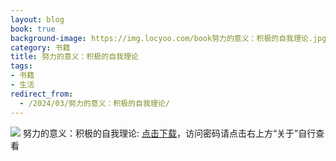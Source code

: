 ```yaml
---
layout: blog
book: true
background-image: https://img.locyoo.com/book努力的意义：积极的自我理论.jpg
category: 书籍
title: 努力的意义：积极的自我理论
tags:
- 书籍
- 生活
redirect_from:
  - /2024/03/努力的意义：积极的自我理论/
---
```

![](https://img.locyoo.com/book努力的意义：积极的自我理论.jpg)
努力的意义：积极的自我理论: <a name = "ref1" href="https://url18.ctfile.com/f/50983618-1439916154-e57094?p=3619">点击下载</a>，访问密码请点击右上方“关于”自行查看